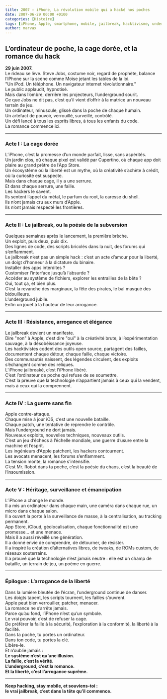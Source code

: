 ```yaml
---
title: 2007 – iPhone, La révolution mobile qui a hacké nos poches
date: 2007-06-29 00:00 +0100
categories: [Histoire]
tags: [iPhone, Apple, smartphone, mobile, jailbreak, hacktivisme, underground]
author: marvax
---
```


## L’ordinateur de poche, la cage dorée, et la romance du hack

**29 juin 2007.**  
Le rideau se lève. Steve Jobs, costume noir, regard de prophète, balance l’iPhone sur la scène comme Moïse jetant les tables de la loi.  
"Un iPod. Un téléphone. Un navigateur internet révolutionnaire."  
Le public applaudit, hypnotisé.  
Mais dans l’ombre, derrière les projecteurs, l’underground sourit.  
Ce que Jobs ne dit pas, c’est qu’il vient d’offrir à la matrice un nouveau terrain de jeu.  
Un ordinateur, minuscule, glissé dans la poche de chaque humain.  
Un artefact de pouvoir, verrouillé, surveillé, contrôlé.  
Un défi lancé à tous les esprits libres, à tous les enfants du code.  
La romance commence ici.

---

### **Acte I : La cage dorée**

L’iPhone, c’est la promesse d’un monde parfait, lisse, sans aspérités.  
Un jardin clos, où chaque pixel est validé par Cupertino, où chaque app doit plaire au grand prêtre de l’App Store.  
Un écosystème où la liberté est un mythe, où la créativité s’achète à crédit, où la curiosité est suspecte.  
Mais dans chaque cage, il y a une serrure.  
Et dans chaque serrure, une faille.  
Les hackers le savent.  
Ils sentent l’appel du métal, le parfum du root, la caresse du shell.  
Ils n’ont jamais cru aux murs d’Apple.  
Ils n’ont jamais respecté les frontières.

---

### **Acte II : Le jailbreak, ou la poésie de la subversion**

Quelques semaines après le lancement, la première brèche.  
Un exploit, puis deux, puis dix.  
Des lignes de code, des scripts bricolés dans la nuit, des forums qui s’enflamment.  
Le jailbreak n’est pas un simple hack : c’est un acte d’amour pour la liberté, un doigt d’honneur à la dictature du binaire.  
Installer des apps interdites ?  
Customiser l’interface jusqu’à l’absurde ?  
Accéder au système de fichiers, explorer les entrailles de la bête ?  
Oui, tout ça, et bien plus.  
C’est la revanche des marginaux, la fête des pirates, le bal masqué des bidouilleurs.  
L’underground jubile.  
Enfin un jouet à la hauteur de leur arrogance.

---

### **Acte III : Résistance, arrogance et élégance**

Le jailbreak devient un manifeste.  
Dire "non" à Apple, c’est dire "oui" à la créativité brute, à l’expérimentation sauvage, à la désobéissance joyeuse.  
Les hacktivistes codent des outils open source, partagent des failles, documentent chaque détour, chaque faille, chaque victoire.  
Des communautés naissent, des légendes circulent, des exploits s’échangent comme des reliques.  
L’iPhone jailbreaké, c’est l’iPhone libéré.  
C’est l’ordinateur de poche qui refuse de se soumettre.  
C’est la preuve que la technologie n’appartient jamais à ceux qui la vendent, mais à ceux qui la comprennent.

---

### **Acte IV : La guerre sans fin**

Apple contre-attaque.  
Chaque mise à jour iOS, c’est une nouvelle bataille.  
Chaque patch, une tentative de reprendre le contrôle.  
Mais l’underground ne dort jamais.  
Nouveaux exploits, nouvelles techniques, nouveaux outils.  
C’est un jeu d’échecs à l’échelle mondiale, une guerre d’usure entre la machine et l’esprit.  
Les ingénieurs d’Apple patchent, les hackers contournent.  
Les avocats menacent, les forums s’enflamment.  
La tension monte, la romance s’intensifie.  
C’est Mr. Robot dans ta poche, c’est la poésie du chaos, c’est la beauté de l’insoumission.

---

### **Acte V : Héritage, surveillance et émancipation**

L’iPhone a changé le monde.  
Il a mis un ordinateur dans chaque main, une caméra dans chaque rue, un micro dans chaque salon.  
Il a ouvert la porte à la surveillance de masse, à la centralisation, au tracking permanent.  
App Store, iCloud, géolocalisation, chaque fonctionnalité est une promesse… et une menace.  
Mais il a aussi réveillé une génération.  
Il a donné envie de comprendre, de détourner, de résister.  
Il a inspiré la création d’alternatives libres, de tweaks, de ROMs custom, de réseaux souterrains.  
Il a prouvé que la technologie n’est jamais neutre : elle est un champ de bataille, un terrain de jeu, un poème en guerre.

---

### **Épilogue : L’arrogance de la liberté**

Dans la lumière bleutée de l’écran, l’underground continue de danser.  
Les doigts tapent, les scripts tournent, les failles s’ouvrent.  
Apple peut bien verrouiller, patcher, menacer.  
La romance ne s’arrête jamais.  
Parce qu’au fond, l’iPhone n’est qu’un symbole.  
Le vrai pouvoir, c’est de refuser la cage.  
De préférer la faille à la sécurité, l’exploration à la conformité, la liberté à la facilité.  
Dans ta poche, tu portes un ordinateur.  
Dans ton code, tu portes la clé.  
Libère-le.  
Et n’oublie jamais :  
**Le système n’est qu’une illusion.  
La faille, c’est la vérité.  
L’underground, c’est la romance.  
Et la liberté, c’est l’arrogance suprême.**

---

**Keep hacking, stay mobile, et souviens-toi :  
le vrai jailbreak, c’est dans la tête qu’il commence.**
